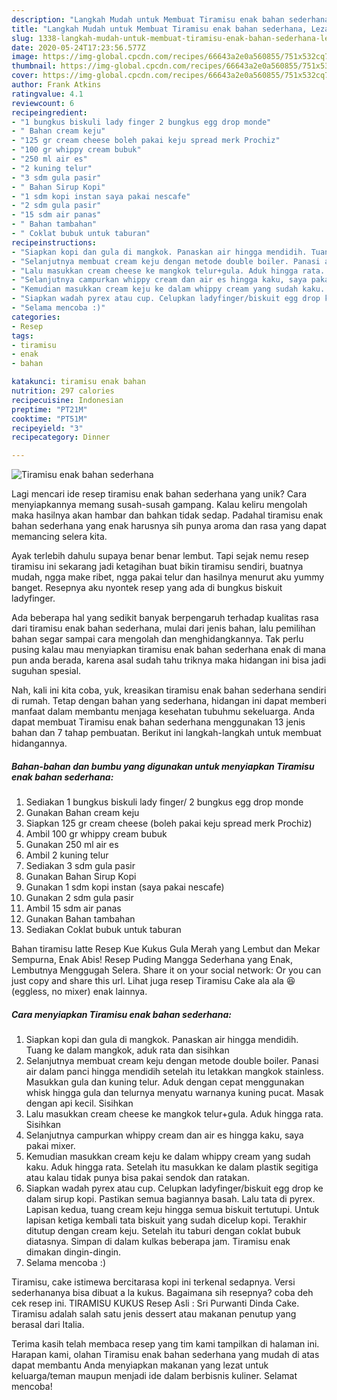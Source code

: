 ```yaml
---
description: "Langkah Mudah untuk Membuat Tiramisu enak bahan sederhana, Lezat"
title: "Langkah Mudah untuk Membuat Tiramisu enak bahan sederhana, Lezat"
slug: 1338-langkah-mudah-untuk-membuat-tiramisu-enak-bahan-sederhana-lezat
date: 2020-05-24T17:23:56.577Z
image: https://img-global.cpcdn.com/recipes/66643a2e0a560855/751x532cq70/tiramisu-enak-bahan-sederhana-foto-resep-utama.jpg
thumbnail: https://img-global.cpcdn.com/recipes/66643a2e0a560855/751x532cq70/tiramisu-enak-bahan-sederhana-foto-resep-utama.jpg
cover: https://img-global.cpcdn.com/recipes/66643a2e0a560855/751x532cq70/tiramisu-enak-bahan-sederhana-foto-resep-utama.jpg
author: Frank Atkins
ratingvalue: 4.1
reviewcount: 6
recipeingredient:
- "1 bungkus biskuli lady finger 2 bungkus egg drop monde"
- " Bahan cream keju"
- "125 gr cream cheese boleh pakai keju spread merk Prochiz"
- "100 gr whippy cream bubuk"
- "250 ml air es"
- "2 kuning telur"
- "3 sdm gula pasir"
- " Bahan Sirup Kopi"
- "1 sdm kopi instan saya pakai nescafe"
- "2 sdm gula pasir"
- "15 sdm air panas"
- " Bahan tambahan"
- " Coklat bubuk untuk taburan"
recipeinstructions:
- "Siapkan kopi dan gula di mangkok. Panaskan air hingga mendidih. Tuang ke dalam mangkok, aduk rata dan sisihkan"
- "Selanjutnya membuat cream keju dengan metode double boiler. Panasi air dalam panci hingga mendidih setelah itu letakkan mangkok stainless. Masukkan gula dan kuning telur. Aduk dengan cepat menggunakan whisk hingga gula dan telurnya menyatu warnanya kuning pucat. Masak dengan api kecil. Sisihkan"
- "Lalu masukkan cream cheese ke mangkok telur+gula. Aduk hingga rata. Sisihkan"
- "Selanjutnya campurkan whippy cream dan air es hingga kaku, saya pakai mixer."
- "Kemudian masukkan cream keju ke dalam whippy cream yang sudah kaku. Aduk hingga rata. Setelah itu masukkan ke dalam plastik segitiga atau kalau tidak punya bisa pakai sendok dan ratakan."
- "Siapkan wadah pyrex atau cup. Celupkan ladyfinger/biskuit egg drop ke dalam sirup kopi. Pastikan semua bagiannya basah. Lalu tata di pyrex. Lapisan kedua, tuang cream keju hingga semua biskuit tertutupi. Untuk lapisan ketiga kembali tata biskuit yang sudah dicelup kopi. Terakhir ditutup dengan cream keju. Setelah itu taburi dengan coklat bubuk diatasnya. Simpan di dalam kulkas beberapa jam. Tiramisu enak dimakan dingin-dingin."
- "Selama mencoba :)"
categories:
- Resep
tags:
- tiramisu
- enak
- bahan

katakunci: tiramisu enak bahan 
nutrition: 297 calories
recipecuisine: Indonesian
preptime: "PT21M"
cooktime: "PT51M"
recipeyield: "3"
recipecategory: Dinner

---
```



![Tiramisu enak bahan sederhana](https://img-global.cpcdn.com/recipes/66643a2e0a560855/751x532cq70/tiramisu-enak-bahan-sederhana-foto-resep-utama.jpg)

Lagi mencari ide resep tiramisu enak bahan sederhana yang unik? Cara menyiapkannya memang susah-susah gampang. Kalau keliru mengolah maka hasilnya akan hambar dan bahkan tidak sedap. Padahal tiramisu enak bahan sederhana yang enak harusnya sih punya aroma dan rasa yang dapat memancing selera kita.

Ayak terlebih dahulu supaya benar benar lembut. Tapi sejak nemu resep tiramisu ini sekarang jadi ketagihan buat bikin tiramisu sendiri, buatnya mudah, ngga make ribet, ngga pakai telur dan hasilnya menurut aku yummy banget. Resepnya aku nyontek resep yang ada di bungkus biskuit ladyfinger.

Ada beberapa hal yang sedikit banyak berpengaruh terhadap kualitas rasa dari tiramisu enak bahan sederhana, mulai dari jenis bahan, lalu pemilihan bahan segar sampai cara mengolah dan menghidangkannya. Tak perlu pusing kalau mau menyiapkan tiramisu enak bahan sederhana enak di mana pun anda berada, karena asal sudah tahu triknya maka hidangan ini bisa jadi suguhan spesial.


Nah, kali ini kita coba, yuk, kreasikan tiramisu enak bahan sederhana sendiri di rumah. Tetap dengan bahan yang sederhana, hidangan ini dapat memberi manfaat dalam membantu menjaga kesehatan tubuhmu sekeluarga. Anda dapat membuat Tiramisu enak bahan sederhana menggunakan 13 jenis bahan dan 7 tahap pembuatan. Berikut ini langkah-langkah untuk membuat hidangannya.

<!--inarticleads1-->

##### Bahan-bahan dan bumbu yang digunakan untuk menyiapkan Tiramisu enak bahan sederhana:

1. Sediakan 1 bungkus biskuli lady finger/ 2 bungkus egg drop monde
1. Gunakan  Bahan cream keju
1. Siapkan 125 gr cream cheese (boleh pakai keju spread merk Prochiz)
1. Ambil 100 gr whippy cream bubuk
1. Gunakan 250 ml air es
1. Ambil 2 kuning telur
1. Sediakan 3 sdm gula pasir
1. Gunakan  Bahan Sirup Kopi
1. Gunakan 1 sdm kopi instan (saya pakai nescafe)
1. Gunakan 2 sdm gula pasir
1. Ambil 15 sdm air panas
1. Gunakan  Bahan tambahan
1. Sediakan  Coklat bubuk untuk taburan


Bahan tiramisu latte Resep Kue Kukus Gula Merah yang Lembut dan Mekar Sempurna, Enak Abis! Resep Puding Mangga Sederhana yang Enak, Lembutnya Menggugah Selera. Share it on your social network: Or you can just copy and share this url. Lihat juga resep Tiramisu Cake ala ala 😆 (eggless, no mixer) enak lainnya. 

<!--inarticleads2-->

##### Cara menyiapkan Tiramisu enak bahan sederhana:

1. Siapkan kopi dan gula di mangkok. Panaskan air hingga mendidih. Tuang ke dalam mangkok, aduk rata dan sisihkan
1. Selanjutnya membuat cream keju dengan metode double boiler. Panasi air dalam panci hingga mendidih setelah itu letakkan mangkok stainless. Masukkan gula dan kuning telur. Aduk dengan cepat menggunakan whisk hingga gula dan telurnya menyatu warnanya kuning pucat. Masak dengan api kecil. Sisihkan
1. Lalu masukkan cream cheese ke mangkok telur+gula. Aduk hingga rata. Sisihkan
1. Selanjutnya campurkan whippy cream dan air es hingga kaku, saya pakai mixer.
1. Kemudian masukkan cream keju ke dalam whippy cream yang sudah kaku. Aduk hingga rata. Setelah itu masukkan ke dalam plastik segitiga atau kalau tidak punya bisa pakai sendok dan ratakan.
1. Siapkan wadah pyrex atau cup. Celupkan ladyfinger/biskuit egg drop ke dalam sirup kopi. Pastikan semua bagiannya basah. Lalu tata di pyrex. Lapisan kedua, tuang cream keju hingga semua biskuit tertutupi. Untuk lapisan ketiga kembali tata biskuit yang sudah dicelup kopi. Terakhir ditutup dengan cream keju. Setelah itu taburi dengan coklat bubuk diatasnya. Simpan di dalam kulkas beberapa jam. Tiramisu enak dimakan dingin-dingin.
1. Selama mencoba :)


Tiramisu, cake istimewa bercitarasa kopi ini terkenal sedapnya. Versi sederhananya bisa dibuat a la kukus. Bagaimana sih resepnya? coba deh cek resep ini. TIRAMISU KUKUS Resep Asli : Sri Purwanti Dinda Cake. Tiramisu adalah salah satu jenis dessert atau makanan penutup yang berasal dari Italia. 

Terima kasih telah membaca resep yang tim kami tampilkan di halaman ini. Harapan kami, olahan Tiramisu enak bahan sederhana yang mudah di atas dapat membantu Anda menyiapkan makanan yang lezat untuk keluarga/teman maupun menjadi ide dalam berbisnis kuliner. Selamat mencoba!
